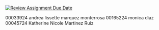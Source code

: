 [![Review Assignment Due Date](https://classroom.github.com/assets/deadline-readme-button-22041afd0340ce965d47ae6ef1cefeee28c7c493a6346c4f15d667ab976d596c.svg)](https://classroom.github.com/a/4DTp1zcO)

00033924 andrea lissette marquez monterrosa
00165224 monica diaz
00045724 Katherine Nicole Martinez Ruiz 

